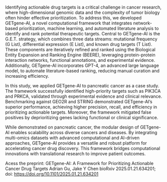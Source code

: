 
Identifying actionable drug targets is a critical challenge in cancer research, where high-dimensional genomic data and the complexity of tumor biology often hinder effective prioritization. To address this, we developed GETgene-AI, a novel computational framework that integrates network-based prioritization, machine learning, and automated literature analysis to identify and rank potential therapeutic targets. Central to GETgene-AI is the G.E.T. strategy, which combines three data streams: mutational frequency (G List), differential expression (E List), and known drug targets (T List). These components are iteratively refined and ranked using the Biological Entity Expansion and Ranking Engine (BEERE), leveraging protein-protein interaction networks, functional annotations, and experimental evidence. Additionally, GETgene-AI incorporates GPT-4, an advanced large language model, to automate literature-based ranking, reducing manual curation and increasing efficiency.
 
In this study, we applied GETgene-AI to pancreatic cancer as a case study. The framework successfully identified high-priority targets such as PIK3CA and PRKCA, validated through experimental evidence and clinical relevance. Benchmarking against GEO2R and STRING demonstrated GETgene-AI’s superior performance, achieving higher precision, recall, and efficiency in prioritizing actionable targets. Moreover, the framework mitigated false positives by deprioritizing genes lacking functional or clinical significance.
 
While demonstrated on pancreatic cancer, the modular design of GETgene-AI enables scalability across diverse cancers and diseases. By integrating multi-omics datasets with advanced computational and AI-driven approaches, GETgene-AI provides a versatile and robust platform for accelerating cancer drug discovery. This framework bridges computational innovations with translational research to improve patient outcomes.

Acess the preprint:
GETgene-AI: A Framework for Prioritizing Actionable Cancer Drug Targets
Adrian Gu, Jake Y Chen
bioRxiv 2025.01.21.634201; doi: https://doi.org/10.1101/2025.01.21.634201
